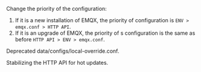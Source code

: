 Change the priority of the configuration:
1. If it is a new installation of EMQX, the priority of configuration is `ENV > emqx.conf > HTTP API`.
2. If it is an upgrade of EMQX, the priority of s configuration is the same as before `HTTP API > ENV > emqx.conf`.

Deprecated data/configs/local-override.conf.

Stabilizing the HTTP API for hot updates.
